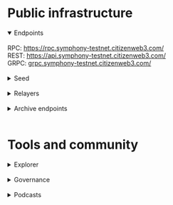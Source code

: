 # Public infrastructure 

<details open>
  <summary>Endpoints</summary>
  <br>
  RPC: <a href="https://rpc.symphony-testnet.citizenweb3.com/">https://rpc.symphony-testnet.citizenweb3.com/</a><br>
  REST: <a href="https://api.symphony-testnet.citizenweb3.com/">https://api.symphony-testnet.citizenweb3.com/</a><br>
  GRPC: <a href="grpc.symphony-testnet.citizenweb3.com/">grpc.symphony-testnet.citizenweb3.com/</a>
</details>
<br>
<details>
  <summary>Seed</summary>
3bad680d3eebdf0e9168ad5802e2611c95eab124@195.201.197.246:27056
</details>
<br>
<details>
  <summary>Relayers</summary>
</details>
<br>
<details>
  <summary>Archive endpoints</summary>
  RPC: <br>
  API: <br>
  GRPC: <br>
</details>
<br>

# Tools and community

<details>
  <summary>Explorer</summary>
  <a href="https://validatorinfo.com/networks">Validator Info</a><br>
</details>
<br>
<details>
  <summary>Governance</summary>
  <a href="https://testnet.explorer.nodeshub.online/symphony/gov">Voting History</a><br>
</details>
<br>
<details>
  <summary>Podcasts</summary>
  <a href="https://www.citizenweb3.com/davidblackstone">The Orchestra, Decentralization and Macroeconomics with David Blackstone</a>
</details>